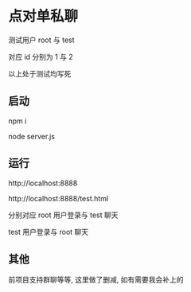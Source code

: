 # 点对单私聊

测试用户 root 与 test

对应 id 分别为 1 与 2

以上处于测试均写死

## 启动

npm i

node server.js

## 运行

http://localhost:8888

http://localhost:8888/test.html

分别对应 root 用户登录与 test 聊天

test 用户登录与 root 聊天

## 其他

前项目支持群聊等等, 这里做了删减, 如有需要我会补上的